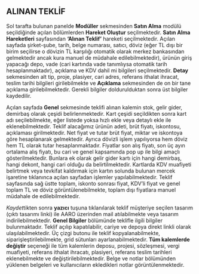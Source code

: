 ## ALINAN TEKLİF
Sol tarafta bulunan panelde **Modüller** sekmesinden **Satın Alma** modülü seçildiğinde açılan bölümlerden **Hareket Oluştur** seçilmektedir. **Satın Alma Hareketleri** sayfasından **‘Alınan Teklif’** hareketi seçilmektedir. Açılan sayfada şirket-şube, tarih, belge numarası, satıcı, döviz (eğer TL dışı bir birim seçilirse o dövizin TL karşılığı otomatik olarak merkez bankasından gelmektedir ancak kura manuel de müdahale edilebilmektedir), ürünün giriş yapacağı depo, vade (cari kartında vade tanımlıysa otomatik tarih hesaplanmaktadır), açıklama ve KDV dahil mi bilgileri seçilmektedir. **Detay** sekmesinden alt tip, proje, plasiyer, cari adres, referans ithalat ihracat, teslim tarihi bilgileri girilebilmekte ve **Açıklama** sekmesinden de on bir tane açıklama girilebilmektedir. Gerekli bilgiler doldurulduktan sonra üst bilgiler kaydedilir. 


Açılan sayfada **Genel** sekmesinde teklifi alınan kalemin stok, gelir gider, demirbaş olarak çeşidi belirlenmektedir. Kart çeşidi seçildikten sonra kart adı seçilebilmekte, eğer listede yoksa hızlı ekle veya detaylı ekle ile eklenebilmektedir. Teklif alacağımız ürünün adeti, brüt fiyatı, iskontosu, açıklaması girilmektedir. Net fiyat ve tutar brüt fiyat, miktar ve iskontoya göre hesaplanarak gelmektedir. Ayrıca dövizli işlem yapılıyorsa hem döviz hem TL olarak tutar hesaplanmaktadır. Fiyatlar son alış fiyatı, son üç ayın ortalama alış fiyatı, bu cari ve genel kapsamında pop up ile bilgi amaçlı gösterilmektedir. Bunlara ek olarak gelir gider kartı için hangi demirbaş, hangi dekont, hangi cari olduğu da belirtilmektedir. Kartlarda KDV muafiyeti belirtmek veya tevkifat kaldırmak için kartın solunda bulunan mercek işaretine tıklanınca açılan sayfadan işlemler yapılabilmektedir. Teklif sayfasında sağ üstte toplam, iskonto sonrası fiyat, KDV’li fiyat ve genel toplam TL ve döviz görüntülenebilmekte, toplam dışı fiyatlara manuel müdahale de edilebilmektedir. 


*Kaydet*tikten sonra **yazıcı** tuşuna tıklanılarak teklif müşteriye seçilen tasarım (çıktı tasarımı linki) ile AARO üzerinden mail atılabilmekte veya tasarım indirilebilmektedir. **Genel Bilgiler** bölümünde teklifle ilgili bilgiler bulunmaktadır. Teklif açılıp kapatılabilir, cariye ve depoya direkt linkli olarak ulaşılabilmektedir. Üç çizgi butonu ile teklif kopyalanabilmekte, siparişleştirilebilmekte, grid sütunları ayarlanabilmektedir. **Tüm kalemlerde değiştir** seçeneği ile tüm kalemlerin deposu, projesi, sözleşmesi, vergi muafiyeti, referans ithalat ihracatı, plasiyeri, referans teslim tarihleri eklenebilmekte ve değiştirilebilmektedir. Belge ve notlar bölümünden yüklenen belgeleri ve kullanıcıların ekledikleri notlar görüntülenmektedir. 
